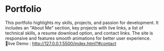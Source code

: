 # Portfolio
This portfolio highlights my skills, projects, and passion for development. It includes an "About Me" section, key projects with live links, a list of technical skills, a resume download option, and contact links. The site is responsive and features smooth animations for better user experience.<br>
🔗live Demo : http://127.0.0.1:5500/index.html?#contact

